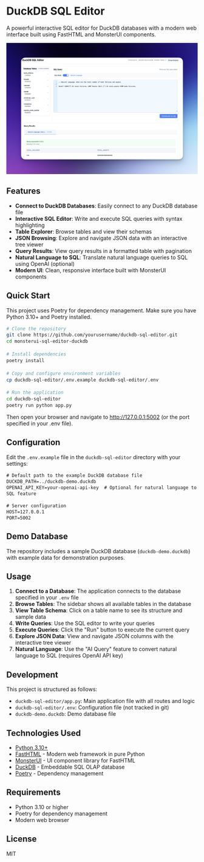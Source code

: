 # DuckDB SQL Editor

A powerful interactive SQL editor for DuckDB databases with a modern web interface built using FastHTML and MonsterUI components.

![](screenshot.png)

## Features

- **Connect to DuckDB Databases**: Easily connect to any DuckDB database file
- **Interactive SQL Editor**: Write and execute SQL queries with syntax highlighting
- **Table Explorer**: Browse tables and view their schemas
- **JSON Browsing**: Explore and navigate JSON data with an interactive tree viewer
- **Query Results**: View query results in a formatted table with pagination
- **Natural Language to SQL**: Translate natural language queries to SQL using OpenAI (optional)
- **Modern UI**: Clean, responsive interface built with MonsterUI components

## Quick Start

This project uses Poetry for dependency management. Make sure you have Python 3.10+ and Poetry installed.

```bash
# Clone the repository
git clone https://github.com/yourusername/duckdb-sql-editor.git
cd monsterui-sql-editor-duckdb

# Install dependencies
poetry install

# Copy and configure environment variables
cp duckdb-sql-editor/.env.example duckdb-sql-editor/.env

# Run the application
cd duckdb-sql-editor
poetry run python app.py
```

Then open your browser and navigate to http://127.0.0.1:5002 (or the port specified in your .env file).

## Configuration

Edit the `.env.example` file in the `duckdb-sql-editor` directory with your settings:

```
# Default path to the example DuckDB database file
DUCKDB_PATH=../duckdb-demo.duckdb
OPENAI_API_KEY=your-openai-api-key  # Optional for natural language to SQL feature

# Server configuration
HOST=127.0.0.1
PORT=5002
```

## Demo Database

The repository includes a sample DuckDB database (`duckdb-demo.duckdb`) with example data for demonstration purposes.

## Usage

1. **Connect to a Database**: The application connects to the database specified in your `.env` file
2. **Browse Tables**: The sidebar shows all available tables in the database
3. **View Table Schema**: Click on a table name to see its structure and sample data
4. **Write Queries**: Use the SQL editor to write your queries
5. **Execute Queries**: Click the "Run" button to execute the current query
6. **Explore JSON Data**: View and navigate JSON columns with the interactive tree viewer
7. **Natural Language**: Use the "AI Query" feature to convert natural language to SQL (requires OpenAI API key)

## Development

This project is structured as follows:

- `duckdb-sql-editor/app.py`: Main application file with all routes and logic
- `duckdb-sql-editor/.env`: Configuration file (not tracked in git)
- `duckdb-demo.duckdb`: Demo database file

## Technologies Used

- [Python 3.10+](https://www.python.org/)
- [FastHTML](https://www.fastht.ml/) - Modern web framework in pure Python
- [MonsterUI](https://github.com/AnswerDotAI/MonsterUI) - UI component library for FastHTML
- [DuckDB](https://duckdb.org/) - Embeddable SQL OLAP database
- [Poetry](https://python-poetry.org/) - Dependency management

## Requirements

- Python 3.10 or higher
- Poetry for dependency management
- Modern web browser

## License

MIT 